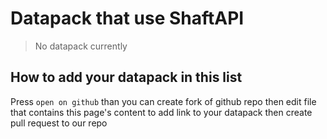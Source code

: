 <fromDevsToDevs></fromDevsToDevs>

# Datapack that use ShaftAPI

> No datapack currently

## How to add your datapack in this list

Press `open on github` than you can create fork of github repo then edit file that contains this page's content to add link to your datapack then create pull request to our repo
